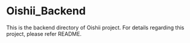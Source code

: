 # Oishii_Backend
This is the backend directory of Oishii project. For details regarding this project, please refer README.
